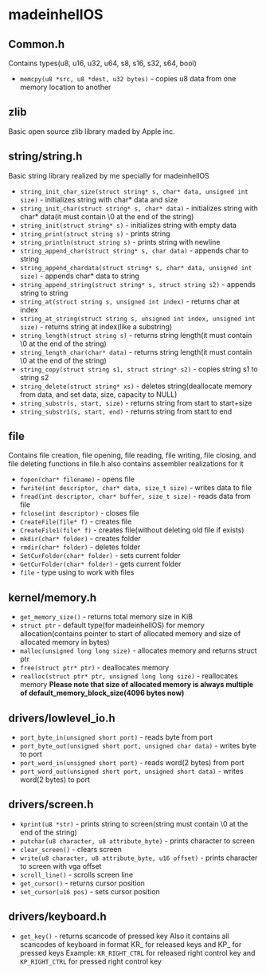 # madeinhellOS
## Common.h
Contains types(u8, u16, u32, u64, s8, s16, s32, s64, bool)
- `memcpy(u8 *src, u8 *dest, u32 bytes)` - copies u8 data from one memory location to another
## zlib
Basic open source zlib library maded by Apple inc.
## string/string.h
Basic string library realized by me specially for madeinhellOS
- `string_init_char_size(struct string* s, char* data, unsigned int size)` - initializes string with char* data and size
- `string_init_char(struct string* s, char* data)` - initializes string with char* data(it must contain \0 at the end of the string)
- `string_init(struct string* s)` - initializes string with empty data
- `string_print(struct string s)` - prints string
- `string_println(struct string s)` - prints string with newline
- `string_append_char(struct string* s, char data)` - appends char to string
- `string_append_chardata(struct string* s, char* data, unsigned int size)` - appends char* data to string
- `string_append_string(struct string* s, struct string s2)` - appends string to string
- `string_at(struct string s, unsigned int index)` - returns char at index
- `string_at_string(struct string s, unsigned int index, unsigned int size)` - returns string at index(like a substring)
- `string_length(struct string s)` - returns string length(it must contain \0 at the end of the string)
- `string_length_char(char* data)` - returns string length(it must contain \0 at the end of the string)
- `string_copy(struct string s1, struct string* s2)` - copies string s1 to string s2
- `string_delete(struct string* xs)` - deletes string(deallocate memory from data, and set data, size, capacity to NULL)
- `string_substr(s, start, size)` - returns string from start to start+size
- `string_substr1(s, start, end)` - returns string from start to end
## file
Contains file creation, file opening, file reading, file writing, file closing, and file deleting functions in file.h also contains assembler realizations for it
- `fopen(char* filename)` - opens file
- `fwrite(int descriptor, char* data, size_t size)` - writes data to file
- `fread(int descriptor, char* buffer, size_t size)` - reads data from file
- `fclose(int descriptor)` - closes file
- `CreateFile(file* f)` - creates file
- `CreateFile1(file* f)` - creates file(without deleting old file if exists)
- `mkdir(char* folder)` - creates folder
- `rmdir(char* folder)` - deletes folder
- `SetCurFolder(char* folder)` - sets current folder
- `GetCurFolder(char* folder)` - gets current folder
- `file` - type using to work with files
## kernel/memory.h
- `get_memory_size()` - returns total memory size in KiB
- `struct ptr` - default type(for madeinhellOS) for memory allocation(contains pointer to start of allocated memory and size of allocated memory in bytes)
- `malloc(unsigned long long size)` - allocates memory and returns struct ptr
- `free(struct ptr* ptr)` - deallocates memory
- `realloc(struct ptr* ptr, unsigned long long size)` - reallocates memory
**Please note that size of allocated memory is always multiple of default_memory_block_size(4096 bytes now)**
## drivers/lowlevel_io.h
- `port_byte_in(unsigned short port)` - reads byte from port
- `port_byte_out(unsigned short port, unsigned char data)` - writes byte to port
- `port_word_in(unsigned short port)` - reads word(2 bytes) from port
- `port_word_out(unsigned short port, unsigned short data)` - writes word(2 bytes) to port
## drivers/screen.h
- `kprint(u8 *str)` - prints string to screen(string must contain \0 at the end of the string)
- `putchar(u8 character, u8 attribute_byte)` - prints character to screen
- `clear_screen()` - clears screen
- `write(u8 character, u8 attribute_byte, u16 offset)` - prints character to screen with vga offset
- `scroll_line()` - scrolls screen line
- `get_cursor()` - returns cursor position
- `set_cursor(u16 pos)` - sets cursor position
## drivers/keyboard.h
- `get_key()` - returns scancode of pressed key
Also it contains all scancodes of keyboard in format KR_<key> for released keys and KP_<key> for pressed keys
Example: `KR_RIGHT_CTRL` for released right control key and `KP_RIGHT_CTRL` for pressed right control key